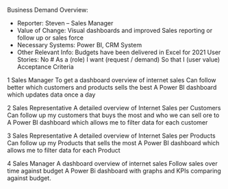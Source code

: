Business Demand Overview:
-	Reporter: Steven – Sales Manager
-	Value of Change: Visual dashboards and improved Sales reporting or follow up or sales force
-	Necessary Systems: Power BI, CRM System
-	Other Relevant Info: Budgets have been delivered in Excel for 2021
User Stories:
No #	As a (role)	I want (request / demand) 	So that I (user value)	Acceptance Criteria


1	Sales Manager	To get a dashboard overview of internet sales	Can follow better which customers and products sells the best	A Power BI dashboard which updates data once a day


2	Sales Representative	A detailed overview of Internet Sales per Customers	Can follow up my customers that buys the most and who we can sell ore to	A Power BI dashboard which allows me to filter data for each customer


3	Sales Representative	A detailed overview of Internet Sales per Products	Can follow up my Products that sells the most	A Power BI dashboard which allows me to filter data for each Product



4	Sales Manager	A dashboard overview of internet sales	Follow sales over time against budget	A Power Bi dashboard with graphs and KPIs comparing against budget.


